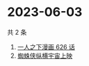 # 2023-06-03

共 2 条

<!-- BEGIN ZHIHUSEARCH -->
<!-- 最后更新时间 Sat Jun 03 2023 09:07:54 GMT+0800 (China Standard Time) -->
1. [一人之下漫画 626 话](https://www.zhihu.com/search?q=一人之下漫画%20626%20话)
1. [蜘蛛侠纵横宇宙上映](https://www.zhihu.com/search?q=蜘蛛侠纵横宇宙上映)
<!-- END ZHIHUSEARCH -->

